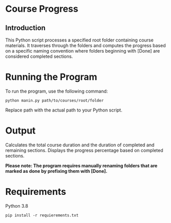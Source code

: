 # Course Progress
## Introduction
This Python script processes a specified root folder containing course materials. It traverses through the folders and computes the progress based on a specific naming convention where folders beginning with [Done] are considered completed sections.

# Running the Program
To run the program, use the following command:


```
python manin.py path/to/courses/root/folder
```
Replace path with the actual path to your Python script.

# Output
Calculates the total course duration and the duration of completed and remaining sections.
Displays the progress percentage based on completed sections.


**Please note: The program requires manually renaming folders that are marked as done by prefixing them with [Done].**

# Requirements
Python 3.8
```
pip install -r requierements.txt
```



